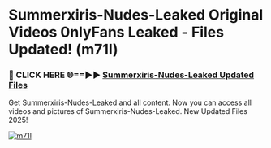# Summerxiris-Nudes-Leaked Original Videos 0nlyFans Leaked - Files Updated! (m71l)

<h3>🔴 CLICK HERE 🌐==►► <a href="https://tinyurl.com/4mcuefdz" rel="nofollow">Summerxiris-Nudes-Leaked Updated Files</a></h3>

Get Summerxiris-Nudes-Leaked and all content. Now you can access all videos and pictures of Summerxiris-Nudes-Leaked. New Updated Files 2025!

[![m71l](https://i.imgur.com/StAQSOY.gif)](https://tinyurl.com/4mcuefdz)
